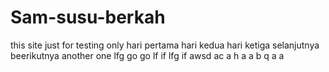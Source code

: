 # Sam-susu-berkah
this site just for testing only
hari pertama 
hari kedua
hari ketiga
selanjutnya
beerikutnya
another one
lfg
go
go
lf
if
lfg
if
awsd
ac
a
h
a
a
b 
q
a
a
